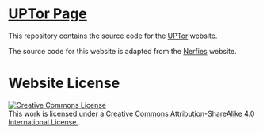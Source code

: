 # [UPTor Page](nisarganc.github.io/UPTor-page/)

This repository contains the source code for the [UPTor](https://nisarganc.github.io/UPTor-page/) website.

The source code for this website is adapted from the [Nerfies](https://github.com/nerfies/nerfies.github.io) website.

# Website License

<a rel="license" href="http://creativecommons.org/licenses/by-sa/4.0/">
  <img alt="Creative Commons License" style="border-width:0" src="https://i.creativecommons.org/l/by-sa/4.0/88x31.png" />
</a><br />
This work is licensed under a 
<a rel="license" href="http://creativecommons.org/licenses/by-sa/4.0/">
  Creative Commons Attribution-ShareAlike 4.0 International License
</a>.

